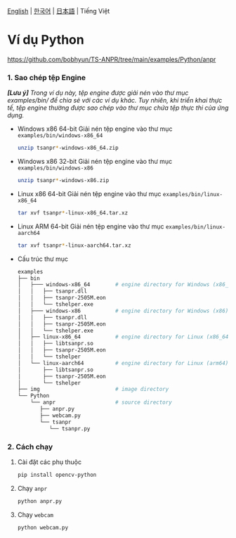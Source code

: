 [English](../README.md) | [한국어](README_ko-KR.md) | [日本語](README_ja-JP.md) | Tiếng Việt

# Ví dụ Python

https://github.com/bobhyun/TS-ANPR/tree/main/examples/Python/anpr

### 1. Sao chép tệp Engine

_**[Lưu ý]** Trong ví dụ này, tệp engine được giải nén vào thư mục examples/bin/ để chia sẻ với các ví dụ khác. Tuy nhiên, khi triển khai thực tế, tệp engine thường được sao chép vào thư mục chứa tệp thực thi của ứng dụng._

- Windows x86 64-bit
  Giải nén tệp engine vào thư mục `examples/bin/windows-x86_64`
  ```sh
  unzip tsanpr*-windows-x86_64.zip
  ```
- Windows x86 32-bit
  Giải nén tệp engine vào thư mục `examples/bin/windows-x86`
  ```sh
  unzip tsanpr*-windows-x86.zip
  ```
- Linux x86 64-bit
  Giải nén tệp engine vào thư mục `examples/bin/linux-x86_64`
  ```sh
  tar xvf tsanpr*-linux-x86_64.tar.xz
  ```
- Linux ARM 64-bit
  Giải nén tệp engine vào thư mục `examples/bin/linux-aarch64`
  ```sh
  tar xvf tsanpr*-linux-aarch64.tar.xz
  ```
- Cấu trúc thư mục
  ```sh
  examples
  ├── bin
  │   ├─── windows-x86_64        # engine directory for Windows (x86_64)
  │   │   ├── tsanpr.dll
  │   │   ├── tsanpr-2505M.eon
  │   │   └── tshelper.exe
  │   ├─── windows-x86           # engine directory for Windows (x86)
  │   │   ├── tsanpr.dll
  │   │   ├── tsanpr-2505M.eon
  │   │   └── tshelper.exe
  │   ├── linux-x86_64           # engine directory for Linux (x86_64)
  │   │   ├── libtsanpr.so
  │   │   ├── tsanpr-2505M.eon
  │   │   └── tshelper
  │   └── linux-aarch64          # engine directory for Linux (arm64)
  │       ├── libtsanpr.so
  │       ├── tsanpr-2505M.eon
  │       └── tshelper
  ├── img                        # image directory
  └── Python
      └── anpr                   # source directory
         ├── anpr.py
         ├── webcam.py
         └── tsanpr
            └── tsanpr.py
  ```

### 2. Cách chạy

1. Cài đặt các phụ thuộc

   ```sh
   pip install opencv-python
   ```

2. Chạy `anpr`

   ```sh
   python anpr.py
   ```

3. Chạy `webcam`

   ```sh
   python webcam.py
   ```
